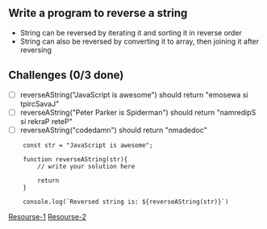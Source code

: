 ## Write a program to reverse a string

+ String can be reversed by iterating it and sorting it in reverse order
+ String can also be reversed by converting it to array, then joining it after reversing

## Challenges (0/3 done)

- [ ] reverseAString("JavaScript is awesome") should return "emosewa si tpircSavaJ"
- [ ] reverseAString("Peter Parker is Spiderman") should return "namredipS si rekraP reteP"
- [ ] reverseAString("codedamn") should return "nmadedoc"

``` 
    const str = "JavaScript is awesome";

    function reverseAString(str){
        // write your solution here 

        return 
    }

    console.log(`Reversed string is: ${reverseAString(str)}`)

```

[Resourse-1](https://www.geeksforgeeks.org/reverse-a-string-in-javascript/)
[Resourse-2](https://www.programiz.com/javascript/examples/reverse-string)
